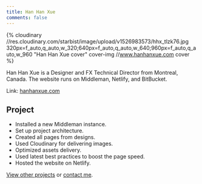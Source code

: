 ```yaml
---
title: Han Han Xue
comments: false
---
```


{% cloudinary //res.cloudinary.com/starbist/image/upload/v1526983573/hhx_tlzk76.jpg 320px=f_auto,q_auto,w_320;640px=f_auto,q_auto,w_640;960px=f_auto,q_auto,w_960 "Han Han Xue cover" cover-img //www.hanhanxue.com cover %}

Han Han Xue is a Designer and FX Technical Director from Montreal, Canada. The website runs on Middleman, Netlify, and BitBucket.

Link: [hanhanxue.com](//www.hanhanxue.com)

## Project

- Installed a new Middleman instance.
- Set up project architecture.
- Created all pages from designs.
- Used Cloudinary for delivering images.
- Optimized assets delivery.
- Used latest best practices to boost the page speed.
- Hosted the website on Netlify.

[View other projects](/portfolio/) or [contact me](/about-me/).

